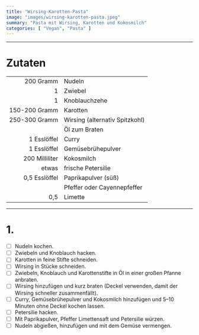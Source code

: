 ```yaml
---
title: "Wirsing-Karotten-Pasta"
image: "images/wirsing-karotten-pasta.jpeg"
summary: "Pasta mit Wirsing, Karotten und Kokosmilch"
categories: [ "Vegan", "Pasta" ]
---
```


---

# Zutaten

|                |                                |
|---------------:|:-------------------------------|
|      200 Gramm | Nudeln                         |
|              1 | Zwiebel                        |
|              1 | Knoblauchzehe                  |
|  150-200 Gramm | Karotten                       |
|  250-300 Gramm | Wirsing (alternativ Spitzkohl) |
|                | Öl zum Braten                  |
|    1 Esslöffel | Curry                          |
|    1 Esslöffel | Gemüsebrühepulver              |
| 200 Milliliter | Kokosmilch                     |
|          etwas | frische Petersilie             |
|  0,5 Esslöffel | Paprikapulver (süß)            |
|                | Pfeffer oder Cayennepfeffer    |
|            0,5 | Limette                        |

---

# 1.

- [ ] Nudeln kochen.
- [ ] Zwiebeln und Knoblauch hacken.
- [ ] Karotten in feine Stifte schneiden.
- [ ] Wirsing in Stücke schneiden.
- [ ] Zwiebeln, Knoblauch und Karottenstifte in Öl in einer großen Pfanne anbraten.
- [ ] Wirsing hinzufügen und kurz braten (Deckel verwenden, damit der Wirsing schneller zusammenfällt).
- [ ] Curry, Gemüsebrühepulver und Kokosmilch hinzufügen und 5–10 Minuten ohne Deckel kochen lassen.
- [ ] Petersilie hacken.
- [ ] Mit Paprikapulver, Pfeffer Limettensaft und Petersilie würzen.
- [ ] Nudeln abgießen, hinzufügen und mit dem Gemüse vermengen.  
